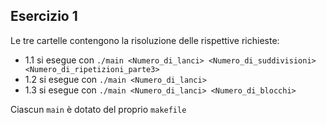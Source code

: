 ## Esercizio 1
Le tre cartelle contengono la risoluzione delle rispettive richieste:
- 1.1 si esegue con `./main <Numero_di_lanci> <Numero_di_suddivisioni> <Numero_di_ripetizioni_parte3>`
- 1.2 si esegue con `./main <Numero_di_lanci>`
- 1.3 si esegue con `./main <Numero_di_lanci> <Numero_di_blocchi>`

Ciascun `main` è dotato del proprio `makefile`
